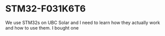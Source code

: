 # STM32-F031K6T6
We use STM32s on UBC Solar and I need to learn how they actually work and how to use them. I bought one
